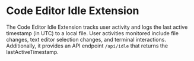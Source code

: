 # Code Editor Idle Extension

The Code Editor Idle Extension tracks user activity and logs the last active timestamp (in UTC) to a local file. User activities monitored include file changes, text editor selection changes, and terminal interactions. Additionally, it provides an API endpoint `/api/idle` that returns the lastActiveTimestamp.